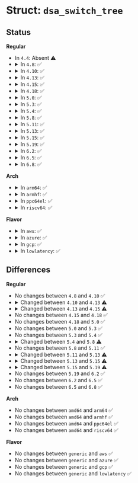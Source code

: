 # Struct: <code>dsa_switch_tree</code>

## Status
<b>Regular</b>
<ul>
<li>
In <code>4.4</code>: Absent ⚠️
</li>
<li>
<details>
<summary>In <code>4.8</code>: ✅</summary>

```c
struct dsa_switch_tree {
    struct list_head list;
    u32 tree;
    struct kref refcount;
    bool applied;
    struct dsa_platform_data *pd;
    struct net_device *master_netdev;
    int (*rcv)(struct sk_buff *, struct net_device *, struct packet_type *, struct net_device *);
    struct ethtool_ops master_ethtool_ops;
    const struct ethtool_ops *master_orig_ethtool_ops;
    s8 cpu_switch;
    s8 cpu_port;
    struct dsa_switch * ds[4];
    const struct dsa_device_ops *tag_ops;
};
```
</details>
</li>
<li>
<details>
<summary>In <code>4.10</code>: ✅</summary>

```c
struct dsa_switch_tree {
    struct list_head list;
    u32 tree;
    struct kref refcount;
    bool applied;
    struct dsa_platform_data *pd;
    struct net_device *master_netdev;
    int (*rcv)(struct sk_buff *, struct net_device *, struct packet_type *, struct net_device *);
    struct ethtool_ops master_ethtool_ops;
    const struct ethtool_ops *master_orig_ethtool_ops;
    s8 cpu_switch;
    s8 cpu_port;
    struct dsa_switch * ds[4];
    const struct dsa_device_ops *tag_ops;
};
```
</details>
</li>
<li>
<details>
<summary>In <code>4.13</code>: ✅</summary>

```c
struct dsa_switch_tree {
    struct list_head list;
    struct raw_notifier_head nh;
    u32 tree;
    struct kref refcount;
    bool applied;
    struct dsa_platform_data *pd;
    struct sk_buff * (*rcv)(struct sk_buff *, struct net_device *, struct packet_type *, struct net_device *);
    struct dsa_port *cpu_dp;
    struct dsa_switch * ds[4];
    const struct dsa_device_ops *tag_ops;
};
```
</details>
</li>
<li>
<details>
<summary>In <code>4.15</code>: ✅</summary>

```c
struct dsa_switch_tree {
    struct list_head list;
    struct raw_notifier_head nh;
    unsigned int index;
    struct kref refcount;
    bool setup;
    struct dsa_platform_data *pd;
    struct dsa_port *cpu_dp;
    struct dsa_switch * ds[4];
};
```
</details>
</li>
<li>
<details>
<summary>In <code>4.18</code>: ✅</summary>

```c
struct dsa_switch_tree {
    struct list_head list;
    struct raw_notifier_head nh;
    unsigned int index;
    struct kref refcount;
    bool setup;
    struct dsa_platform_data *pd;
    struct dsa_port *cpu_dp;
    struct dsa_switch * ds[4];
};
```
</details>
</li>
<li>
<details>
<summary>In <code>5.0</code>: ✅</summary>

```c
struct dsa_switch_tree {
    struct list_head list;
    struct raw_notifier_head nh;
    unsigned int index;
    struct kref refcount;
    bool setup;
    struct dsa_platform_data *pd;
    struct dsa_port *cpu_dp;
    struct dsa_switch * ds[4];
};
```
</details>
</li>
<li>
<details>
<summary>In <code>5.3</code>: ✅</summary>

```c
struct dsa_switch_tree {
    struct list_head list;
    struct raw_notifier_head nh;
    unsigned int index;
    struct kref refcount;
    bool setup;
    struct dsa_platform_data *pd;
    struct dsa_port *cpu_dp;
    struct dsa_switch * ds[4];
};
```
</details>
</li>
<li>
<details>
<summary>In <code>5.4</code>: ✅</summary>

```c
struct dsa_switch_tree {
    struct list_head list;
    struct raw_notifier_head nh;
    unsigned int index;
    struct kref refcount;
    bool setup;
    struct dsa_platform_data *pd;
    struct dsa_port *cpu_dp;
    struct dsa_switch * ds[4];
};
```
</details>
</li>
<li>
<details>
<summary>In <code>5.8</code>: ✅</summary>

```c
struct dsa_switch_tree {
    struct list_head list;
    struct raw_notifier_head nh;
    unsigned int index;
    struct kref refcount;
    bool setup;
    struct dsa_platform_data *pd;
    struct list_head ports;
    struct list_head rtable;
};
```
</details>
</li>
<li>
<details>
<summary>In <code>5.11</code>: ✅</summary>

```c
struct dsa_switch_tree {
    struct list_head list;
    struct raw_notifier_head nh;
    unsigned int index;
    struct kref refcount;
    bool setup;
    struct dsa_platform_data *pd;
    struct list_head ports;
    struct list_head rtable;
};
```
</details>
</li>
<li>
<details>
<summary>In <code>5.13</code>: ✅</summary>

```c
struct dsa_switch_tree {
    struct list_head list;
    struct raw_notifier_head nh;
    unsigned int index;
    struct kref refcount;
    bool setup;
    const struct dsa_device_ops *tag_ops;
    enum dsa_tag_protocol default_proto;
    struct dsa_platform_data *pd;
    struct list_head ports;
    struct list_head rtable;
    struct net_device **lags;
    unsigned int lags_len;
};
```
</details>
</li>
<li>
<details>
<summary>In <code>5.15</code>: ✅</summary>

```c
struct dsa_switch_tree {
    struct list_head list;
    struct raw_notifier_head nh;
    unsigned int index;
    struct kref refcount;
    bool setup;
    const struct dsa_device_ops *tag_ops;
    enum dsa_tag_protocol default_proto;
    struct dsa_platform_data *pd;
    struct list_head ports;
    struct list_head rtable;
    struct net_device **lags;
    unsigned int lags_len;
    unsigned int last_switch;
};
```
</details>
</li>
<li>
<details>
<summary>In <code>5.19</code>: ✅</summary>

```c
struct dsa_switch_tree {
    struct list_head list;
    struct list_head ports;
    struct raw_notifier_head nh;
    unsigned int index;
    struct kref refcount;
    struct dsa_lag **lags;
    const struct dsa_device_ops *tag_ops;
    enum dsa_tag_protocol default_proto;
    bool setup;
    struct dsa_platform_data *pd;
    struct list_head rtable;
    unsigned int lags_len;
    unsigned int last_switch;
};
```
</details>
</li>
<li>
<details>
<summary>In <code>6.2</code>: ✅</summary>

```c
struct dsa_switch_tree {
    struct list_head list;
    struct list_head ports;
    struct raw_notifier_head nh;
    unsigned int index;
    struct kref refcount;
    struct dsa_lag **lags;
    const struct dsa_device_ops *tag_ops;
    enum dsa_tag_protocol default_proto;
    bool setup;
    struct dsa_platform_data *pd;
    struct list_head rtable;
    unsigned int lags_len;
    unsigned int last_switch;
};
```
</details>
</li>
<li>
<details>
<summary>In <code>6.5</code>: ✅</summary>

```c
struct dsa_switch_tree {
    struct list_head list;
    struct list_head ports;
    struct raw_notifier_head nh;
    unsigned int index;
    struct kref refcount;
    struct dsa_lag **lags;
    const struct dsa_device_ops *tag_ops;
    enum dsa_tag_protocol default_proto;
    bool setup;
    struct dsa_platform_data *pd;
    struct list_head rtable;
    unsigned int lags_len;
    unsigned int last_switch;
};
```
</details>
</li>
<li>
<details>
<summary>In <code>6.8</code>: ✅</summary>

```c
struct dsa_switch_tree {
    struct list_head list;
    struct list_head ports;
    struct raw_notifier_head nh;
    unsigned int index;
    struct kref refcount;
    struct dsa_lag **lags;
    const struct dsa_device_ops *tag_ops;
    enum dsa_tag_protocol default_proto;
    bool setup;
    struct dsa_platform_data *pd;
    struct list_head rtable;
    unsigned int lags_len;
    unsigned int last_switch;
};
```
</details>
</li>
</ul>
<b>Arch</b>
<ul>
<li>
<details>
<summary>In <code>arm64</code>: ✅</summary>

```c
struct dsa_switch_tree {
    struct list_head list;
    struct raw_notifier_head nh;
    unsigned int index;
    struct kref refcount;
    bool setup;
    struct dsa_platform_data *pd;
    struct dsa_port *cpu_dp;
    struct dsa_switch * ds[4];
};
```
</details>
</li>
<li>
<details>
<summary>In <code>armhf</code>: ✅</summary>

```c
struct dsa_switch_tree {
    struct list_head list;
    struct raw_notifier_head nh;
    unsigned int index;
    struct kref refcount;
    bool setup;
    struct dsa_platform_data *pd;
    struct dsa_port *cpu_dp;
    struct dsa_switch * ds[4];
};
```
</details>
</li>
<li>
<details>
<summary>In <code>ppc64el</code>: ✅</summary>

```c
struct dsa_switch_tree {
    struct list_head list;
    struct raw_notifier_head nh;
    unsigned int index;
    struct kref refcount;
    bool setup;
    struct dsa_platform_data *pd;
    struct dsa_port *cpu_dp;
    struct dsa_switch * ds[4];
};
```
</details>
</li>
<li>
<details>
<summary>In <code>riscv64</code>: ✅</summary>

```c
struct dsa_switch_tree {
    struct list_head list;
    struct raw_notifier_head nh;
    unsigned int index;
    struct kref refcount;
    bool setup;
    struct dsa_platform_data *pd;
    struct dsa_port *cpu_dp;
    struct dsa_switch * ds[4];
};
```
</details>
</li>
</ul>
<b>Flavor</b>
<ul>
<li>
<details>
<summary>In <code>aws</code>: ✅</summary>

```c
struct dsa_switch_tree {
    struct list_head list;
    struct raw_notifier_head nh;
    unsigned int index;
    struct kref refcount;
    bool setup;
    struct dsa_platform_data *pd;
    struct dsa_port *cpu_dp;
    struct dsa_switch * ds[4];
};
```
</details>
</li>
<li>
<details>
<summary>In <code>azure</code>: ✅</summary>

```c
struct dsa_switch_tree {
    struct list_head list;
    struct raw_notifier_head nh;
    unsigned int index;
    struct kref refcount;
    bool setup;
    struct dsa_platform_data *pd;
    struct dsa_port *cpu_dp;
    struct dsa_switch * ds[4];
};
```
</details>
</li>
<li>
<details>
<summary>In <code>gcp</code>: ✅</summary>

```c
struct dsa_switch_tree {
    struct list_head list;
    struct raw_notifier_head nh;
    unsigned int index;
    struct kref refcount;
    bool setup;
    struct dsa_platform_data *pd;
    struct dsa_port *cpu_dp;
    struct dsa_switch * ds[4];
};
```
</details>
</li>
<li>
<details>
<summary>In <code>lowlatency</code>: ✅</summary>

```c
struct dsa_switch_tree {
    struct list_head list;
    struct raw_notifier_head nh;
    unsigned int index;
    struct kref refcount;
    bool setup;
    struct dsa_platform_data *pd;
    struct dsa_port *cpu_dp;
    struct dsa_switch * ds[4];
};
```
</details>
</li>
</ul>

## Differences
<b>Regular</b>
<ul>
<li>
No changes between <code>4.8</code> and <code>4.10</code> ✅
</li>
<li>
<details>
<summary>Changed between <code>4.10</code> and <code>4.13</code> ⚠️</summary>
<ul>
<li>
<b>Field added. </b>
<code>struct raw_notifier_head nh</code>
</li>
<li>
<b>Field added. </b>
<code>struct dsa_port *cpu_dp</code>
</li>
<li>
<b>Field removed. </b>
<code>struct net_device *master_netdev</code>
</li>
<li>
<b>Field removed. </b>
<code>struct ethtool_ops master_ethtool_ops</code>
</li>
<li>
<b>Field removed. </b>
<code>const struct ethtool_ops *master_orig_ethtool_ops</code>
</li>
<li>
<b>Field removed. </b>
<code>s8 cpu_switch</code>
</li>
<li>
<b>Field removed. </b>
<code>s8 cpu_port</code>
</li>
<li>
<b>Field type changed. </b>
<code>int (*rcv)(struct sk_buff *, struct net_device *, struct packet_type *, struct net_device *)</code> ➡️ <code>struct sk_buff * (*rcv)(struct sk_buff *, struct net_device *, struct packet_type *, struct net_device *)</code>
</li>
</ul>
</details>
</li>
<li>
<details>
<summary>Changed between <code>4.13</code> and <code>4.15</code> ⚠️</summary>
<ul>
<li>
<b>Field added. </b>
<code>unsigned int index</code>
</li>
<li>
<b>Field added. </b>
<code>bool setup</code>
</li>
<li>
<b>Field removed. </b>
<code>u32 tree</code>
</li>
<li>
<b>Field removed. </b>
<code>bool applied</code>
</li>
<li>
<b>Field removed. </b>
<code>struct sk_buff * (*rcv)(struct sk_buff *, struct net_device *, struct packet_type *, struct net_device *)</code>
</li>
<li>
<b>Field removed. </b>
<code>const struct dsa_device_ops *tag_ops</code>
</li>
</ul>
</details>
</li>
<li>
No changes between <code>4.15</code> and <code>4.18</code> ✅
</li>
<li>
No changes between <code>4.18</code> and <code>5.0</code> ✅
</li>
<li>
No changes between <code>5.0</code> and <code>5.3</code> ✅
</li>
<li>
No changes between <code>5.3</code> and <code>5.4</code> ✅
</li>
<li>
<details>
<summary>Changed between <code>5.4</code> and <code>5.8</code> ⚠️</summary>
<ul>
<li>
<b>Field added. </b>
<code>struct list_head ports</code>
</li>
<li>
<b>Field added. </b>
<code>struct list_head rtable</code>
</li>
<li>
<b>Field removed. </b>
<code>struct dsa_port *cpu_dp</code>
</li>
<li>
<b>Field removed. </b>
<code>struct dsa_switch * ds[4]</code>
</li>
</ul>
</details>
</li>
<li>
No changes between <code>5.8</code> and <code>5.11</code> ✅
</li>
<li>
<details>
<summary>Changed between <code>5.11</code> and <code>5.13</code> ⚠️</summary>
<ul>
<li>
<b>Field added. </b>
<code>const struct dsa_device_ops *tag_ops</code>
</li>
<li>
<b>Field added. </b>
<code>enum dsa_tag_protocol default_proto</code>
</li>
<li>
<b>Field added. </b>
<code>struct net_device **lags</code>
</li>
<li>
<b>Field added. </b>
<code>unsigned int lags_len</code>
</li>
</ul>
</details>
</li>
<li>
<details>
<summary>Changed between <code>5.13</code> and <code>5.15</code> ⚠️</summary>
<ul>
<li>
<b>Field added. </b>
<code>unsigned int last_switch</code>
</li>
</ul>
</details>
</li>
<li>
<details>
<summary>Changed between <code>5.15</code> and <code>5.19</code> ⚠️</summary>
<ul>
<li>
<b>Field type changed. </b>
<code>struct net_device **lags</code> ➡️ <code>struct dsa_lag **lags</code>
</li>
</ul>
</details>
</li>
<li>
No changes between <code>5.19</code> and <code>6.2</code> ✅
</li>
<li>
No changes between <code>6.2</code> and <code>6.5</code> ✅
</li>
<li>
No changes between <code>6.5</code> and <code>6.8</code> ✅
</li>
</ul>
<b>Arch</b>
<ul>
<li>
No changes between <code>amd64</code> and <code>arm64</code> ✅
</li>
<li>
No changes between <code>amd64</code> and <code>armhf</code> ✅
</li>
<li>
No changes between <code>amd64</code> and <code>ppc64el</code> ✅
</li>
<li>
No changes between <code>amd64</code> and <code>riscv64</code> ✅
</li>
</ul>
<b>Flavor</b>
<ul>
<li>
No changes between <code>generic</code> and <code>aws</code> ✅
</li>
<li>
No changes between <code>generic</code> and <code>azure</code> ✅
</li>
<li>
No changes between <code>generic</code> and <code>gcp</code> ✅
</li>
<li>
No changes between <code>generic</code> and <code>lowlatency</code> ✅
</li>
</ul>

